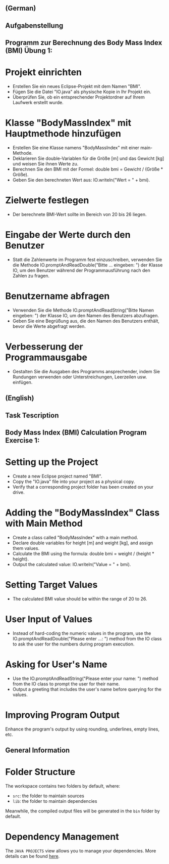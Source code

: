 (German)
---
Aufgabenstellung
---

## Programm zur Berechnung des Body Mass Index (BMI) Übung 1:

# Projekt einrichten
- Erstellen Sie ein neues Eclipse-Projekt mit dem Namen "BMI".
- Fügen Sie die Datei "IO.java" als physische Kopie in Ihr Projekt ein.
- Überprüfen Sie, ob ein entsprechender Projektordner auf Ihrem Laufwerk erstellt wurde.
# Klasse "BodyMassIndex" mit Hauptmethode hinzufügen
- Erstellen Sie eine Klasse namens "BodyMassIndex" mit einer main-Methode.
- Deklarieren Sie double-Variablen für die Größe [m] und das Gewicht [kg] und weisen Sie ihnen Werte zu.
- Berechnen Sie den BMI mit der Formel: double bmi = Gewicht / (Größe * Größe).
- Geben Sie den berechneten Wert aus: IO.writeln("Wert = " + bmi).
# Zielwerte festlegen
- Der berechnete BMI-Wert sollte im Bereich von 20 bis 26 liegen.
# Eingabe der Werte durch den Benutzer
- Statt die Zahlenwerte im Programm fest einzuschreiben, verwenden Sie die Methode IO.promptAndReadDouble("Bitte ... eingeben: ") der Klasse IO, um den Benutzer während der Programmausführung nach den Zahlen zu fragen.
# Benutzername abfragen
- Verwenden Sie die Methode IO.promptAndReadString("Bitte Namen eingeben: ") der Klasse IO, um den Namen des Benutzers abzufragen.
- Geben Sie eine Begrüßung aus, die den Namen des Benutzers enthält, bevor die Werte abgefragt werden.
# Verbesserung der Programmausgabe
- Gestalten Sie die Ausgaben des Programms ansprechender, indem Sie Rundungen verwenden oder Unterstreichungen, Leerzeilen usw. einfügen.


(English)
---
Task Tescription
---

## Body Mass Index (BMI) Calculation Program Exercise 1:

# Setting up the Project
- Create a new Eclipse project named "BMI".
- Copy the "IO.java" file into your project as a physical copy.
- Verify that a corresponding project folder has been created on your drive.

# Adding the "BodyMassIndex" Class with Main Method
- Create a class called "BodyMassIndex" with a main method.
- Declare double variables for height [m] and weight [kg], and assign them values.
- Calculate the BMI using the formula: double bmi = weight / (height * height).
- Output the calculated value: IO.writeln("Value = " + bmi).

# Setting Target Values
- The calculated BMI value should be within the range of 20 to 26.

# User Input of Values
- Instead of hard-coding the numeric values in the program, use the IO.promptAndReadDouble("Please enter ...: ") method from the IO class to ask the user for the numbers during program execution.

# Asking for User's Name
- Use the IO.promptAndReadString("Please enter your name: ") method from the IO class to prompt the user for their name.
- Output a greeting that includes the user's name before querying for the values.

# Improving Program Output
Enhance the program's output by using rounding, underlines, empty lines, etc.



## General Information
# Folder Structure
The workspace contains two folders by default, where:

- `src`: the folder to maintain sources
- `lib`: the folder to maintain dependencies

Meanwhile, the compiled output files will be generated in the `bin` folder by default.

# Dependency Management
The `JAVA PROJECTS` view allows you to manage your dependencies. More details can be found [here](https://github.com/microsoft/vscode-java-dependency#manage-dependencies).
